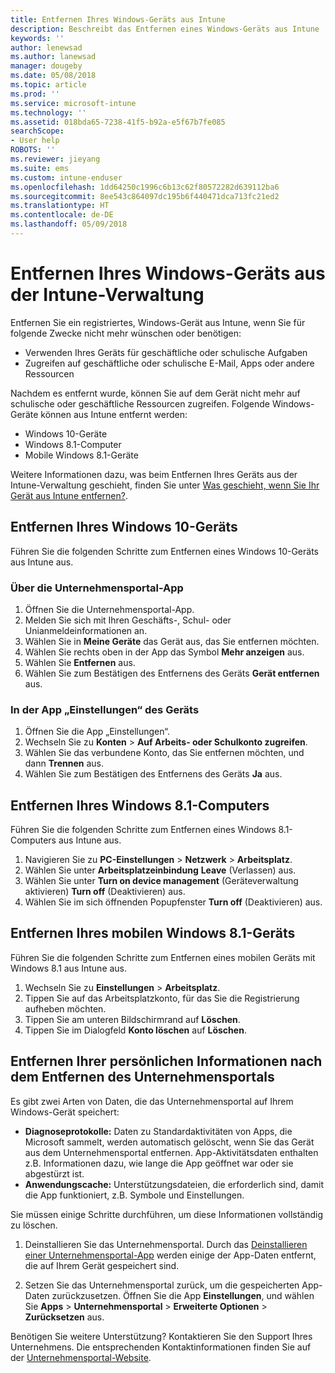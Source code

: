 ```yaml
---
title: Entfernen Ihres Windows-Geräts aus Intune
description: Beschreibt das Entfernen eines Windows-Geräts aus Intune
keywords: ''
author: lenewsad
ms.author: lanewsad
manager: dougeby
ms.date: 05/08/2018
ms.topic: article
ms.prod: ''
ms.service: microsoft-intune
ms.technology: ''
ms.assetid: 018bda65-7238-41f5-b92a-e5f67b7fe085
searchScope:
- User help
ROBOTS: ''
ms.reviewer: jieyang
ms.suite: ems
ms.custom: intune-enduser
ms.openlocfilehash: 1dd64250c1996c6b13c62f80572282d639112ba6
ms.sourcegitcommit: 8ee543c864097dc195b6f440471dca713fc21ed2
ms.translationtype: HT
ms.contentlocale: de-DE
ms.lasthandoff: 05/09/2018
---
```

# <a name="remove-your-windows-device-from-intune-management"></a>Entfernen Ihres Windows-Geräts aus der Intune-Verwaltung

Entfernen Sie ein registriertes, Windows-Gerät aus Intune, wenn Sie für folgende Zwecke nicht mehr wünschen oder benötigen:  
* Verwenden Ihres Geräts für geschäftliche oder schulische Aufgaben 
* Zugreifen auf geschäftliche oder schulische E-Mail, Apps oder andere Ressourcen

Nachdem es entfernt wurde, können Sie auf dem Gerät nicht mehr auf schulische oder geschäftliche Ressourcen zugreifen. Folgende Windows-Geräte können aus Intune entfernt werden:  
* Windows 10-Geräte 
* Windows 8.1-Computer
* Mobile Windows 8.1-Geräte
 
Weitere Informationen dazu, was beim Entfernen Ihres Geräts aus der Intune-Verwaltung geschieht, finden Sie unter [Was geschieht, wenn Sie Ihr Gerät aus Intune entfernen?](what-happens-if-you-unenroll-your-device-from-intune-windows.md).

## <a name="remove-your-windows-10-device"></a>Entfernen Ihres Windows 10-Geräts
Führen Sie die folgenden Schritte zum Entfernen eines Windows 10-Geräts aus Intune aus.

### <a name="via-the-company-portal-app"></a>Über die Unternehmensportal-App

1. Öffnen Sie die Unternehmensportal-App.
2. Melden Sie sich mit Ihren Geschäfts-, Schul- oder Unianmeldeinformationen an.
3. Wählen Sie in **Meine Geräte** das Gerät aus, das Sie entfernen möchten.
4. Wählen Sie rechts oben in der App das Symbol **Mehr anzeigen** aus.
5. Wählen Sie **Entfernen** aus. 
6. Wählen Sie zum Bestätigen des Entfernens des Geräts **Gerät entfernen** aus.

### <a name="via-device-settings-app"></a>In der App „Einstellungen“ des Geräts
1. Öffnen Sie die App „Einstellungen“. 
2. Wechseln Sie zu **Konten** > **Auf Arbeits- oder Schulkonto zugreifen**.
3. Wählen Sie das verbundene Konto, das Sie entfernen möchten, und dann **Trennen** aus.
4. Wählen Sie zum Bestätigen des Entfernens des Geräts **Ja** aus.

## <a name="remove-your-windows-81-computer"></a>Entfernen Ihres Windows 8.1-Computers
Führen Sie die folgenden Schritte zum Entfernen eines Windows 8.1-Computers aus Intune aus.

1.  Navigieren Sie zu **PC-Einstellungen** > **Netzwerk** > **Arbeitsplatz**.
2.  Wählen Sie unter **Arbeitsplatzeinbindung** **Leave** (Verlassen) aus.
3.  Wählen Sie unter **Turn on device management** (Geräteverwaltung aktivieren) **Turn off** (Deaktivieren) aus.
4.  Wählen Sie im sich öffnenden Popupfenster **Turn off** (Deaktivieren) aus.

## <a name="remove-your-windows-81-mobile-device"></a>Entfernen Ihres mobilen Windows 8.1-Geräts
Führen Sie die folgenden Schritte zum Entfernen eines mobilen Geräts mit Windows 8.1 aus Intune aus.

1.  Wechseln Sie zu **Einstellungen** > **Arbeitsplatz**.
2.  Tippen Sie auf das Arbeitsplatzkonto, für das Sie die Registrierung aufheben möchten.
3.  Tippen Sie am unteren Bildschirmrand auf **Löschen**.
4.  Tippen Sie im Dialogfeld **Konto löschen** auf **Löschen**.  
## <a name="removing-your-personal-information-after-removing-the-company-portal"></a>Entfernen Ihrer persönlichen Informationen nach dem Entfernen des Unternehmensportals
Es gibt zwei Arten von Daten, die das Unternehmensportal auf Ihrem Windows-Gerät speichert:

-   **Diagnoseprotokolle:** Daten zu Standardaktivitäten von Apps, die Microsoft sammelt, werden automatisch gelöscht, wenn Sie das Gerät aus dem Unternehmensportal entfernen. App-Aktivitätsdaten enthalten z.B. Informationen dazu, wie lange die App geöffnet war oder sie abgestürzt ist.
-   **Anwendungscache:** Unterstützungsdateien, die erforderlich sind, damit die App funktioniert, z.B. Symbole und Einstellungen.

Sie müssen einige Schritte durchführen, um diese Informationen vollständig zu löschen.

1. Deinstallieren Sie das Unternehmensportal. Durch das [Deinstallieren einer Unternehmensportal-App](https://support.microsoft.com/help/4028003/windows-10-uninstall-apps-and-programs) werden einige der App-Daten entfernt, die auf Ihrem Gerät gespeichert sind.  

2. Setzen Sie das Unternehmensportal zurück, um die gespeicherten App-Daten zurückzusetzen. Öffnen Sie die App **Einstellungen**, und wählen Sie **Apps** > **Unternehmensportal** > **Erweiterte Optionen** > **Zurücksetzen** aus. 

Benötigen Sie weitere Unterstützung? Kontaktieren Sie den Support Ihres Unternehmens. Die entsprechenden Kontaktinformationen finden Sie auf der [Unternehmensportal-Website](https://portal.manage.microsoft.com#HelpDeskDialog).